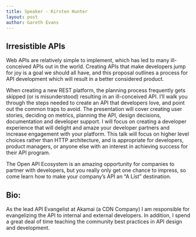 ```yaml
---
title: Speaker - Kirsten Hunter
layout: post
author: Gareth Evans
---
```


## Irresistible APIs
  
Web APIs are relatively simple to implement, which has led to many ill-conceived APIs out in the world. Creating APIs that make developers jump for joy is a goal we should all have, and this proposal outlines a process for API development which will result in a better considered product.

When creating a new REST platform, the planning process frequently gets skipped (or is misunderstood) resulting in an ill-conceived API. I’ll walk you through the steps needed to create an API that developers love, and point out the common traps to avoid.
The presentation will cover creating user stories, deciding on metrics, planning the API, design decisions, documentation and developer support. I will focus on creating a developer experience that will delight and amaze your developer partners and increase engagement with your platform. This talk will focus on higher level choices rather than HTTP architecture, and is appropriate for developers, product managers, or anyone else with an interest in achieving success for their API program.

The Open API Ecosystem is an amazing opportunity for companies to partner with developers, but you really only get one chance to impress, so come learn how to make your company’s API an “A List” destination.

## Bio:

As the lead API Evangelist at Akamai (a CDN Company) I am responsible for evangelizing the API to internal and external developers. In addition, I spend a great deal of time teaching the community best practices in API design and development.


